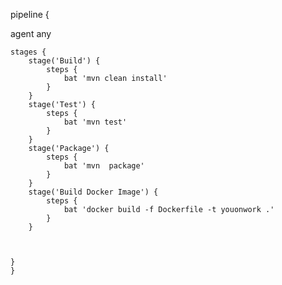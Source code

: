 pipeline {

 agent any

    stages {
        stage('Build') { 
            steps {
                bat 'mvn clean install' 
            }
        }
        stage('Test') { 
            steps {
                bat 'mvn test' 
            }
        } 
        stage('Package') { 
            steps {
                bat 'mvn  package' 
            }
        }
        stage('Build Docker Image') { 
            steps {
                bat 'docker build -f Dockerfile -t youonwork .' 
            }
        }
        
        
       
    }
    }
